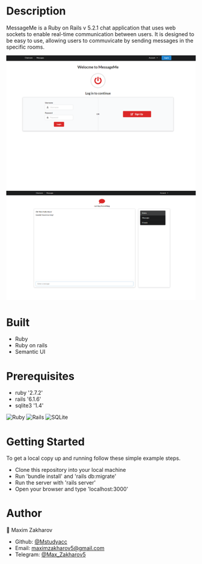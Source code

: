 # Description

MessageMe is a Ruby on Rails v 5.2.1 chat application that uses web sockets to enable real-time communication between users.
It is designed to be easy to use, allowing users to commuvicate by sending messages in the specific rooms.

![screenshot](/app/assets/images/1.png) ![screenshot](/app/assets/images/pic2.png)

# Built
- Ruby
- Ruby on rails
- Semantic UI

# Prerequisites
- ruby '2.7.2'
- rails '6.1.6'
- sqlite3 '1.4'

![Ruby](https://img.shields.io/badge/ruby-%23CC342D.svg?style=for-the-badge&logo=ruby&logoColor=white)
![Rails](https://img.shields.io/badge/rails-%23CC0000.svg?style=for-the-badge&logo=ruby-on-rails&logoColor=white)
![SQLite](https://img.shields.io/badge/sqlite-%2307405e.svg?style=for-the-badge&logo=sqlite&logoColor=white)

# Getting Started
To get a local copy up and running follow these simple example steps.

- Clone this repository into your local machine
- Run 'bundle install' and 'rails db:migrate'
- Run the server with 'rails server'
- Open your browser and type 'localhost:3000'

# Author

👤 Maxim Zakharov

- Github: [@Mstudyacc](https://github.com/Mstudyacc)
- Email: maximzakharov5@gmail.com
- Telegram: [@Max_Zakharov5](https://tlgg.ru/@Max_Zakharov5)
